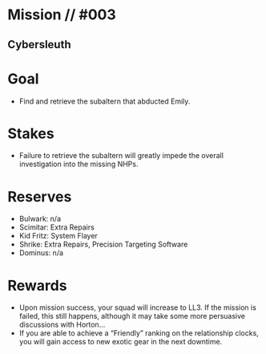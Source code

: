# Mission // #003
## Cybersleuth
# Goal
- Find and retrieve the subaltern that abducted Emily.

# Stakes
- Failure to retrieve the subaltern will greatly impede the overall investigation into the missing NHPs.

# Reserves
- Bulwark: n/a
- Scimitar: Extra Repairs
- Kid Fritz: System Flayer
- Shrike: Extra Repairs, Precision Targeting Software
- Dominus: n/a

# Rewards
- Upon mission success, your squad will increase to LL3. If the mission is failed, this still happens, although it may take some more persuasive discussions with Horton...
- If you are able to achieve a “Friendly” ranking on the relationship clocks, you will gain access to new exotic gear in the next downtime.